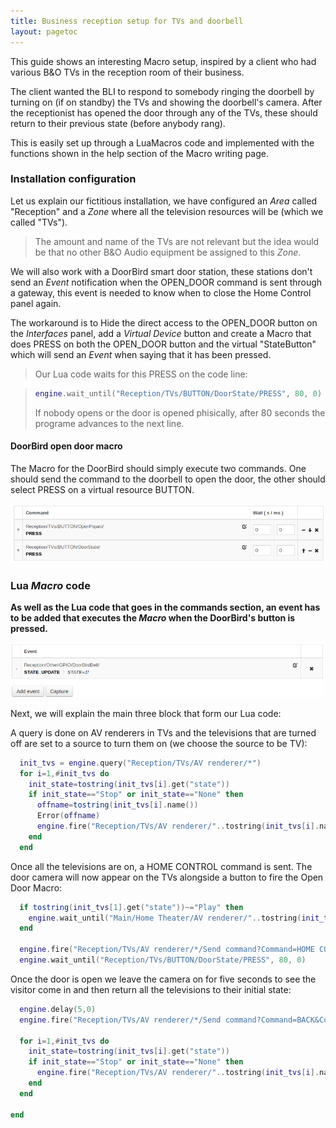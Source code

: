 ```yaml
---
title: Business reception setup for TVs and doorbell
layout: pagetoc
---
```


This guide shows an interesting Macro setup, inspired by a client who had various B&O TVs in the reception room of their business.

The client wanted the BLI to respond to somebody ringing the doorbell by turning on (if on standby) the TVs and showing the doorbell's camera. After the receptionist has opened the door through any of the TVs, these should return to their previous state (before anybody rang).

This is easily set up through a LuaMacros code and implemented with the functions shown in the help section of the Macro writing page.

### Installation configuration

Let us explain our fictitious installation, we have configured an _Area_ called "Reception" and a _Zone_ where all the television resources will be (which we called "TVs").
> The amount and name of the TVs are not relevant but the idea would be that no other B&O Audio equipment be assigned to this _Zone_.

We will also work with a DoorBird smart door station, these stations don't send an _Event_ notification when the OPEN_DOOR command is sent through a gateway, this event is needed to know when to close the Home Control panel again.

The workaround is to Hide the direct access to the OPEN_DOOR button on the _Interfaces_ panel, add a _Virtual Device_ button and create a Macro that does PRESS on both the OPEN_DOOR button and the virtual "StateButton" which will send an _Event_ when saying that it has been pressed.

> Our Lua code waits for this PRESS on the code line:

> ```lua
> engine.wait_until("Reception/TVs/BUTTON/DoorState/PRESS", 80, 0)
> ```
> If nobody opens or the door is opened phisically, after 80 seconds the programe advances to the next line.

#### DoorBird open door macro
The Macro for the DoorBird should simply execute two commands. One should send the command to the doorbell to open the door, the other should select PRESS on a virtual resource BUTTON.

<div class="text-center">
  <img src="/bli-guides/pictures/ButtonState.png" class="img-fluid" alt="DoorBird Macro"/>
</div>


### Lua _Macro_ code

**As well as the Lua code that goes in the commands section, an event has to be added that executes the _Macro_ when the DoorBird's button is pressed.**

<div class="text-center">
  <img src="/bli-guides/pictures/DoorBellEvent.png" class="img-fluid" alt="Event to execute the Macro"/>
</div>


Next, we will explain the main three block that form our Lua code:

A query is done on AV renderers in TVs and the televisions that are turned off are set to a source to turn them on (we choose the source to be TV):

~~~lua 
  init_tvs = engine.query("Reception/TVs/AV renderer/*")
  for i=1,#init_tvs do
    init_state=tostring(init_tvs[i].get("state"))
    if init_state=="Stop" or init_state=="None" then
      offname=tostring(init_tvs[i].name())
      Error(offname)
      engine.fire("Reception/TVs/AV renderer/"..tostring(init_tvs[i].name()).."/Select source?Connector=&Origin=local&Source Type=TV")
    end
  end
~~~

Once all the televisions are on, a HOME CONTROL command is sent. The door camera will now appear on the TVs alongside a button to fire the Open Door Macro:

~~~lua 
  if tostring(init_tvs[1].get("state"))~="Play" then
    engine.wait_until("Main/Home Theater/AV renderer/"..tostring(init_tvs[1].name()).."/STATE_UPDATE?state=Play",15,0)
  end
 
  engine.fire("Reception/TVs/AV renderer/*/Send command?Command=HOME CONTROL&Continue type=short_press")
  engine.wait_until("Reception/TVs/BUTTON/DoorState/PRESS", 80, 0)
~~~

Once the door is open we leave the camera on for five seconds to see the visitor come in and then return all the televisions to their initial state:

```lua
  engine.delay(5,0)
  engine.fire("Reception/TVs/AV renderer/*/Send command?Command=BACK&Continue type=short_press")
 
  for i=1,#init_tvs do
    init_state=tostring(init_tvs[i].get("state"))
    if init_state=="Stop" or init_state=="None" then
      engine.fire("Reception/TVs/AV renderer/"..tostring(init_tvs[i].name()).."/Standby")
    end
  end
 
end
```
